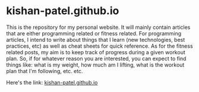 # kishan-patel.github.io

This is the repository for my personal website. It will mainly contain articles that are either programming related or fitness related. For programming articles, I intend to write about things that I learn (new technologies, best practices, etc) as well as cheat sheets for quick reference. As for the fitness related posts, my aim is to keep track of progress during a given workout plan. So, if for whatever reason you are interested, you can expect to find things like: what is my weight, how much am I lifting, what is the workout plan that I'm following, etc. etc.

Here's the link: [kishan-patel.github.io](kishan-patel.github.io)
